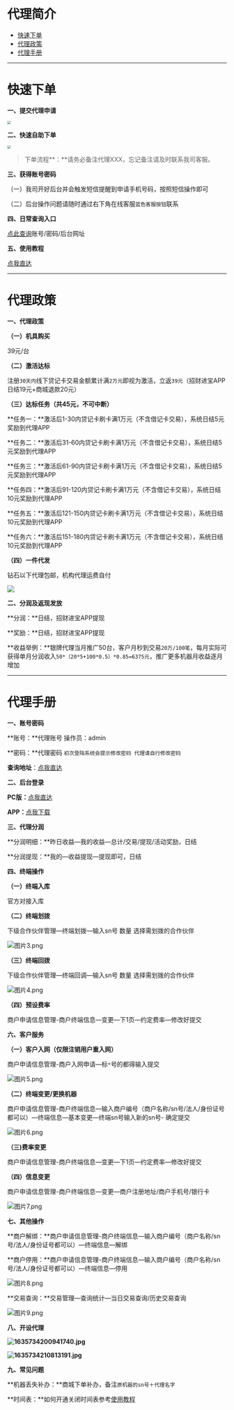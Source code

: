 # 代理简介

- [快速下单](#快速下单)
- [代理政策](#代理政策)
- [代理手册](#代理手册)

---

# 快速下单

**一、提交代理申请**

[<img src="https://cos.zjkmkj.com/media/2024/08/20/79f60f8c972be006b44c68bf9d39f3e2-2.webp" style="zoom:50%;" />](https://jinshuju.net/f/LEus0w)

**二、快速自助下单**

[<img src="https://cos.zjkmkj.com/media/2024/08/20/5e53eaeb213fd5de5e8a29b31012cc35-2.webp" style="zoom:50%;" />](http://kmshop.zjkmkj.com/pages/goods_details/index?id=1)

> 下单流程**：**请务必备注代理XXX，忘记备注请及时联系我司客服。

**三、获得账号密码**

（一）我司开好后台并会触发短信提醒到申请手机号码，按照短信操作即可

（二）后台操作问题请随时通过右下角在线客服`蓝色客服按钮`联系



**四、日常查询入口**

[点此查询](http://u.zjkmkj.com/QfU36)账号/密码/后台网址

**五、使用教程**

[点我直达](tool/qb.md)



------

# 代理政策

**一、代理政策**

**（一）机具购买**

39元/台

**（二）激活达标**

注册`30天内`线下贷记卡交易金额累计满`2万元`即视为激活，立返`39元`（招财进宝APP日结19元+商城退款20元）

**（三）达标任务（共45元，不可中断）**

**任务一：**激活后1-30内贷记卡刷卡满1万元（不含借记卡交易），系统日结5元奖励到代理APP

**任务二：**激活后31-60内贷记卡刷卡满1万元（不含借记卡交易），系统日结5元奖励到代理APP

**任务三：**激活后61-90内贷记卡刷卡满1万元（不含借记卡交易），系统日结5元奖励到代理APP

**任务四：**激活后91-120内贷记卡刷卡满1万元（不含借记卡交易），系统日结10元奖励到代理APP

**任务五：**激活后121-150内贷记卡刷卡满1万元（不含借记卡交易），系统日结10元奖励到代理APP

**任务六：**激活后151-180内贷记卡刷卡满1万元（不含借记卡交易），系统日结10元奖励到代理APP

**（四）一件代发**

钻石以下代理包邮，机构代理运费自付

**![](https://cos.zjkmkj.com/media/2024/08/20/18d5b54f4e54774e0acf7b2357bf6c5a-2.webp)**

**二、分润及返现发放**

**分润：**日结，招财进宝APP提现

**奖励：**日结，招财进宝APP提现

**收益举例：**银牌代理当月推广50台，客户月秒到交易`20万/100笔`，每月实际可获得单月分润收入`50*（20*5+100*0.5）*0.85=6375元`，推广更多机器月收益逐月增加



------

# 代理手册

**一、账号密码**

**账号：**代理账号  操作员：admin

**密码：**代理密码 `初次登陆系统会提示修改密码 代理请自行修改密码`

**查询地址**：[点我直达](http://u.zjkmkj.com/QfU36)

**二、后台登录**

**PC版：**[点我直达](https://mis.globebill.com/)

**APP：**[点我下载](https://mtrade.fortunebill.com/html/download/zcjb)

**三、代理分润**

**分润明细：**昨日收益—我的收益—总计/交易/提现/活动奖励，日结

**分润提现：**我的—收益提现—提现即可，日结

**四、终端操作**

**（一）终端入库**

官方对接入库

**（二）终端划拨**

下级合作伙伴管理—终端划拨—输入sn号 数量 选择需划拨的合作伙伴

![图片3.png](https://cos.zjkmkj.com/media/2024/08/20/7ac6aebca8b199187e03af5b4069fcb8-2.webp)



**（三）终端回拨**

下级合作伙伴管理—终端回调—输入sn号 数量 选择需划拨的合作伙伴



![图片4.png](https://cos.zjkmkj.com/media/2024/08/20/63cc6cc34157f15533fcf06804a72e2a-2.webp)



**（四）预设费率**

商户申请信息管理-商户终端信息—变更—下1页—约定费率—修改好提交



**六、客户服务**

**（一）客户入网（仅限注销用户重入网）**

商户申请信息管理-商户入网申请—标`*`号的都得输入提交

![图片5.png](https://cos.zjkmkj.com/media/2024/08/20/3990e6beedbc5ed7c07f801691cedf2b-2.webp)

**（二）终端变更/更换机器**

商户申请信息管理-商户终端信息—输入商户编号（商户名称/sn号/法人/身份证号都可以）—终端信息—基本变更—终端sn号输入新的sn号- 确定提交

![图片6.png](https://cos.zjkmkj.com/media/2024/08/20/d12067bab8ae0dcd8dd7b532507700a9-2.webp)

**（三)费率变更**

商户申请信息管理-商户终端信息—变更—下1页—约定费率—修改好提交

**（四）信息变更**

商户申请信息管理-商户终端信息—变更—商户注册地址/商户手机号/银行卡

![图片7.png](https://cos.zjkmkj.com/media/2024/08/20/81c1128d0dd6dd3519fe4ef85d32e6ee-2.webp)



**七、其他操作**

**商户解绑：**商户申请信息管理-商户终端信息—输入商户编号（商户名称/sn号/法人/身份证号都可以）—终端信息—解绑

**商户停用：**商户申请信息管理-商户终端信息—输入商户编号（商户名称/sn号/法人/身份证号都可以）—终端信息—停用

![图片8.png](https://cos.zjkmkj.com/media/2024/08/20/434558738c5d01a56a4cd075fe49944f-2.webp)

**交易查询：**交易管理—查询统计—当日交易查询/历史交易查询

![图片9.png](https://cos.zjkmkj.com/media/2024/08/20/22b9adb01da49b8dd19e684e599a7600-2.webp)



**八、开设代理**

**![1635734200941740.jpg](https://cos.zjkmkj.com/media/2024/08/20/4d523b082e3b0b05c2e4c457325ed86b-2.webp)**

**![1635734210813191.jpg](https://cos.zjkmkj.com/media/2024/08/20/0c29468e1ab5ede6da64799292af93f7-2.webp)**



**九、常见问题**

**机器丢失补办：**商城下单补办，备注`原机器的sn号＋代理名字`

**时间表：**如何开通关闭时间表参考[使用教程](tool/qb.md)